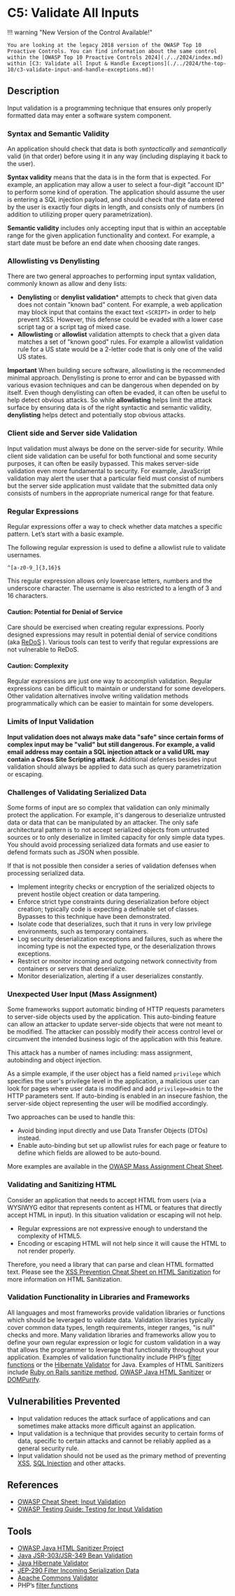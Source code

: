 # C5: Validate All Inputs

!!! warning "New Version of the Control Available!"

    You are looking at the legacy 2018 version of the OWASP Top 10 Proactive Controls. You can find information about the same control within the [OWASP Top 10 Proactive Controls 2024](./../2024/index.md) within [C3: Validate all Input & Handle Exceptions](./../2024/the-top-10/c3-validate-input-and-handle-exceptions.md)!

## Description

Input validation is a programming technique that ensures only properly formatted data may enter a software system component.

### Syntax and Semantic Validity

An application should check that data is both *syntactically* and *semantically* valid (in that order) before using it in any way (including displaying it back to the user).

**Syntax validity** means that the data is in the form that is expected. For example, an application may allow a user to select a four-digit "account ID" to perform some kind of operation. The application should assume the user is entering a SQL injection payload, and should check that the data entered by the user is exactly four digits in length, and consists only of numbers (in addition to utilizing proper query parametrization).

**Semantic validity** includes only accepting input that is within an acceptable range for the given application functionality and context. For example, a start date must be before an end date when choosing date ranges.

### Allowlisting vs Denylisting

There are two general approaches to performing input syntax validation, commonly known as allow and deny lists:

* **Denylisting** or **denylist validation*** attempts to check that given data does not contain "known bad" content. For example, a web application may block input that contains the exact text ``<SCRIPT>`` in order to help prevent XSS. However, this defense could be evaded with a lower case script tag or a script tag of mixed case.
* **Allowlisting** or **allowlist** validation attempts to check that a given data matches a set of "known good" rules. For example a allowlist validation rule for a US state would be a 2-letter code that is only one of the valid US states.

**Important**
When building secure software, allowlisting is the recommended minimal approach. Denylisting is prone to error and can be bypassed with various evasion techniques and can be dangerous when depended on by itself. Even though denylisting can often be evaded, it can often be useful to help detect obvious attacks. So while **allowlisting** helps limit the attack surface by ensuring data is of the right syntactic and semantic validity, **denylisting** helps detect and potentially stop obvious attacks.

### Client side and Server side Validation

Input validation must always be done on the server-side for security. While client side validation can be useful for both functional and some security purposes, it can often be easily bypassed. This makes server-side validation even more fundamental to security. For example, JavaScript validation may alert the user that a particular field must consist of numbers but the server side application must validate that the submitted data only consists of numbers in the appropriate numerical range for that feature.

### Regular Expressions

Regular expressions offer a way to check whether data matches a specific pattern. Let’s start with a basic example.

The following regular expression is used to define a allowlist rule to validate usernames.

    ^[a-z0-9_]{3,16}$

This regular expression allows only lowercase letters, numbers and the underscore character. The username is also restricted to a length of 3 and 16 characters.

#### Caution: Potential for Denial of Service

Care should be exercised when creating regular expressions. Poorly designed expressions may result in potential denial of service conditions (aka [ReDoS](https://www.owasp.org/index.php/Regular_expression_Denial_of_Service_-_ReDoS) ). Various tools can test to verify that regular expressions are not vulnerable to ReDoS.

#### Caution: Complexity

Regular expressions are just one way to accomplish validation. Regular expressions can be difficult to maintain or understand for some developers. Other validation alternatives involve writing validation methods programmatically which can be easier to maintain for some developers.

### Limits of Input Validation

**Input validation does not always make data "safe" since certain forms of complex input may be "valid" but still dangerous. For example, a valid email address may contain a SQL injection attack or a valid URL may contain a Cross Site Scripting attack**. Additional defenses besides input validation should always be applied to data such as query parametrization or escaping.

### Challenges of Validating Serialized Data

Some forms of input are so complex that validation can only minimally protect the application. For example, it's dangerous to deserialize untrusted data or data that can be manipulated by an attacker. The only safe architectural pattern is to not accept serialized objects from untrusted sources or to only deserialize in limited capacity for only simple data types. You should avoid processing serialized data formats and use easier to defend formats such as JSON when possible.

If that is not possible then consider a series of validation defenses when processing serialized data.

* Implement integrity checks or encryption of the serialized objects to prevent hostile object creation or data tampering.
* Enforce strict type constraints during deserialization before object creation; typically code is expecting a definable set of classes. Bypasses to this technique have been demonstrated.
* Isolate code that deserializes, such that it runs in very low privilege environments, such as temporary containers.
* Log security deserialization exceptions and failures, such as where the incoming type is not the expected type, or the deserialization throws exceptions.
* Restrict or monitor incoming and outgoing network connectivity from containers or servers that deserialize.
* Monitor deserialization, alerting if a user deserializes constantly.

### Unexpected User Input (Mass Assignment)

Some frameworks support automatic binding of HTTP requests parameters to server-side objects used by the application. This auto-binding feature can allow an attacker to update server-side objects that were not meant to be modified. The attacker can possibly modify their access control level or circumvent the intended business logic of the application with this feature.

This attack has a number of names including: mass assignment, autobinding and object injection.

As a simple example, if the user object has a field named `privilege` which specifies the user's privilege level in the application, a malicious user can look for pages where user data is modified and add `privilege=admin` to the HTTP parameters sent.  If auto-binding is enabled in an insecure fashion, the server-side object representing the user will be modified accordingly.

Two approaches can be used to handle this:

* Avoid binding input directly and use Data Transfer Objects (DTOs) instead.
* Enable auto-binding but set up allowlist rules for each page or feature to define which fields are allowed to be auto-bound.

More examples are available in the [OWASP Mass Assignment Cheat Sheet](https://www.owasp.org/index.php/Mass_Assignment_Cheat_Sheet).

### Validating and Sanitizing HTML

Consider an application that needs to accept HTML from users (via a WYSIWYG editor that represents content as HTML or features that directly accept HTML in input). In this situation validation or escaping will not help.

* Regular expressions are not expressive enough to understand the complexity of HTML5.
* Encoding or escaping HTML will not help since it will cause the HTML to not render properly.

Therefore, you need a library that can parse and clean HTML formatted text. Please see the [XSS Prevention Cheat Sheet on HTML Sanitization](https://www.owasp.org/index.php/XSS_(Cross_Site_Scripting)_Prevention_Cheat_Sheet#RULE_.236_-_Sanitize_HTML_Markup_with_a_Library_Designed_for_the_Job) for more information on HTML Sanitization.

### Validation Functionality in Libraries and Frameworks

All languages and most frameworks provide validation libraries or functions which should be leveraged to validate data. Validation libraries typically cover common data types, length requirements, integer ranges, "is null" checks and more. Many validation libraries and frameworks allow you to define your own regular expression or logic for custom validation in a way that allows the programmer to leverage that functionality throughout your application. Examples of validation functionality include PHP’s [filter functions](https://secure.php.net/manual/en/filter.examples.validation.php) or the [Hibernate Validator](http://hibernate.org/validator/) for Java. Examples of HTML Sanitizers include [Ruby on Rails sanitize method](http://edgeapi.rubyonrails.org/classes/ActionView/Helpers/SanitizeHelper.html), [OWASP Java HTML Sanitizer](https://www.owasp.org/index.php/OWASP_Java_HTML_Sanitizer_Project) or [DOMPurify](https://github.com/cure53/DOMPurify).

## Vulnerabilities Prevented

* Input validation reduces the attack surface of applications and can sometimes make attacks more difficult against an application.
* Input validation is a technique that provides security to certain forms of data, specific to certain attacks and cannot be reliably applied as a general security rule.
* Input validation should not be used as the primary method of preventing [XSS](https://www.owasp.org/index.php/XSS_(Cross_Site_Scripting)_Prevention_Cheat_Sheet), [SQL Injection](https://www.owasp.org/index.php/SQL_Injection_Prevention_Cheat_Sheet) and other attacks.

## References

* [OWASP Cheat Sheet: Input Validation](https://cheatsheetseries.owasp.org/cheatsheets/Input_Validation_Cheat_Sheet.html)
* [OWASP Testing Guide: Testing for Input Validation](https://www.owasp.org/index.php/Testing_for_Input_Validation)

## Tools

* [OWASP Java HTML Sanitizer Project](https://www.owasp.org/index.php/OWASP_Java_HTML_Sanitizer)
* [Java JSR-303/JSR-349 Bean Validation](http://beanvalidation.org/)
* [Java Hibernate Validator](http://hibernate.org/validator/)
* [JEP-290 Filter Incoming Serialization Data](http://openjdk.java.net/jeps/290)
* [Apache Commons Validator](https://commons.apache.org/proper/commons-validator/)
* PHP’s [filter functions](https://secure.php.net/manual/en/book.filter.php)
